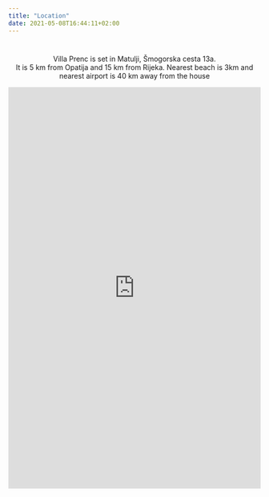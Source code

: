 ```yaml
---
title: "Location"
date: 2021-05-08T16:44:11+02:00
---
```


#

<p style="text-align:center;">Villa Prenc is set in Matulji, Šmogorska cesta 13a.<br>
 It is 5 km from Opatija and 15 km from Rijeka. Nearest beach is 3km and nearest airport is 40 km away from the house <p>

<iframe frameborder="0" scrolling="yes" marginheight="0" marginwidth="0" src="https://www.google.com/maps/embed?pb=!1m18!1m12!1m3!1d89751.808192413!2d14.136094697327541!3d45.33379159708785!2m3!1f0!2f0!3f0!3m2!1i1024!2i768!4f13.1!3m3!1m2!1s0x4764a96cb40516fb%3A0x30c1431637de5190!2sVilla%20Prenc!5e0!3m2!1shr!2shr!4v1620579464061!5m2!1shr!2shr" title="45.3662017851992, 14.32563072810133" width="100%" height="800"></iframe>
